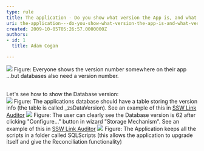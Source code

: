 ```yaml
---
type: rule
title: The application - Do you show what version the App is, and what version the Database is?
uri: the-application---do-you-show-what-version-the-app-is-and-what-version-the-database-is
created: 2009-10-05T05:26:57.0000000Z
authors:
- id: 1
  title: Adam Cogan

---
```


![](/Standards/SoftwareDevelopment/RulesToBetterSQLServerSchemaDeployment/PublishingImages/LinkAuditor.png) Figure: Everyone shows the version number somewhere on their app <br>...but databases also need a version number.

<br>Let's see how to show the Database version:  <br> ![](/Standards/SoftwareDevelopment/RulesToBetterSQLServerSchemaDeployment/PublishingImages/zsVersionTable.png) Figure: The applications database should have a table storing the version info (the table is called \_zsDataVersion). See an example of this in [SSW Link Auditor](http&#58;//www.ssw.com.au/SSW/LinkAuditor/) ![](/Standards/SoftwareDevelopment/RulesToBetterSQLServerSchemaDeployment/PublishingImages/LinkAuditorVersion.png) Figure: The user can clearly see the Database version is 62 after clicking "Configure..." button in wizard "Storage Mechanism". See an example of this in [SSW Link Auditor](http&#58;//www.ssw.com.au/SSW/LinkAuditor/) ![](/Standards/SoftwareDevelopment/RulesToBetterSQLServerSchemaDeployment/PublishingImages/ChangeScripts.jpg) Figure: The Application keeps all the scripts in a folder called SQLScripts (this allows the application to upgrade itself and give the Reconciliation functionality) 
